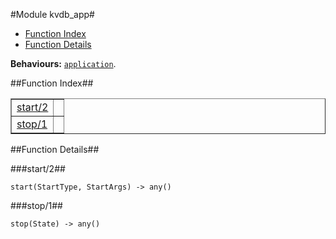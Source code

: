 

#Module kvdb_app#
* [Function Index](#index)
* [Function Details](#functions)






__Behaviours:__ [`application`](application.md).<a name="index"></a>

##Function Index##


<table width="100%" border="1" cellspacing="0" cellpadding="2" summary="function index"><tr><td valign="top"><a href="#start-2">start/2</a></td><td></td></tr><tr><td valign="top"><a href="#stop-1">stop/1</a></td><td></td></tr></table>


<a name="functions"></a>

##Function Details##

<a name="start-2"></a>

###start/2##




`start(StartType, StartArgs) -> any()`

<a name="stop-1"></a>

###stop/1##




`stop(State) -> any()`

